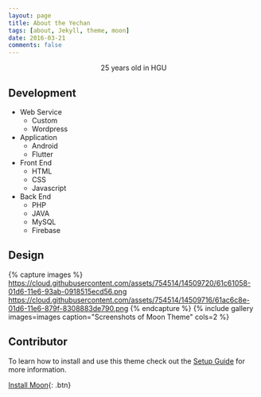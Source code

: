 ```yaml
---
layout: page
title: About the Yechan
tags: [about, Jekyll, theme, moon]
date: 2016-03-21
comments: false
---
```


<center>25 years old in HGU</center>

## Development
* Web Service
  * Custom
  * Wordpress
* Application
  * Android
  * Flutter
* Front End
  * HTML
  * CSS
  * Javascript
* Back End
  * PHP
  * JAVA
  * MySQL
  * Firebase

## Design
{% capture images %}
    https://cloud.githubusercontent.com/assets/754514/14509720/61c61058-01d6-11e6-93ab-0918515ecd56.png
    https://cloud.githubusercontent.com/assets/754514/14509716/61ac6c8e-01d6-11e6-879f-8308883de790.png
{% endcapture %}
{% include gallery images=images caption="Screenshots of Moon Theme" cols=2 %}

<!--See a [live version of Moon](http://taylantatli.github.io/Moon) hosted on GitHub.-->

## Contributor


To learn how to install and use this theme check out the [Setup Guide](http://taylantatli.me/Moon/moon-theme/) for more information.

[Install Moon](https://github.com/TaylanTatli/Moon){: .btn}
